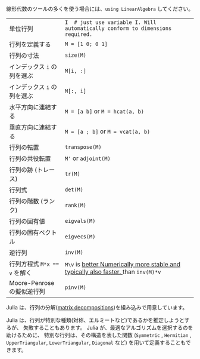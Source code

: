 線形代数のツールの多くを使う場合には、`using LinearAlgebra` してください。

|                                |                                             |
| ------------------------------ | ------------------------------------------- |
| 単位行列        | `I  # just use variable I. Will automatically conform to dimensions required.` |
| 行列を定義する              | `M = [1 0; 0 1]`                            |
| 行列の寸法        | `size(M)`                                   |
| インデックス `i` の列を選ぶ      | `M[i, :]`                                   |
| インデックス `i` の列を選ぶ  | `M[:, i]`                                   |
| 水平方向に連結する   | `M = [a b]` or `M = hcat(a, b)`             |
| 垂直方向に連結する    | `M = [a ; b]` or `M = vcat(a, b)`           |
| 行列の転置       | `transpose(M)`                              |
| 行列の共役転置 | `M'` or `adjoint(M)`                        |
| 行列の跡 (トレース)                   | `tr(M)`                                     |
| 行列式   | `det(M)`                                    |
| 行列の階数 (ランク)       | `rank(M)`                                   |
| 行列の固有値       | `eigvals(M)`                                |
| 行列の固有ベクトル        | `eigvecs(M)`                                |
| 逆行列         | `inv(M)`                                    |
| 行列方程式 `M*x == v` を解く              | `M\v` is <a class="tooltip" href="#">better <span> Numerically more stable and typically also faster. </span></a> than `inv(M)*v` |
| Moore-Penrose の擬似逆行列  | `pinv(M)`                                   |

Julia は、行列の分解([matrix
decompositions](https://docs.julialang.org/en/v1.0.0/stdlib/LinearAlgebra/))を組み込みで用意しています。

Julia は、行列が特別な種類(対称、エルミートなど)であるかを推定しようとするが、
失敗することもあります。
Julia が、最適なアルゴリズムを選択するのを助けるために、
特別な行列は、その構造を表した関数 (`Symmetric` , `Hermitian` , `UpperTriangular`, `LowerTriangular`, `Diagonal` など) を用いて定義することもできます。
